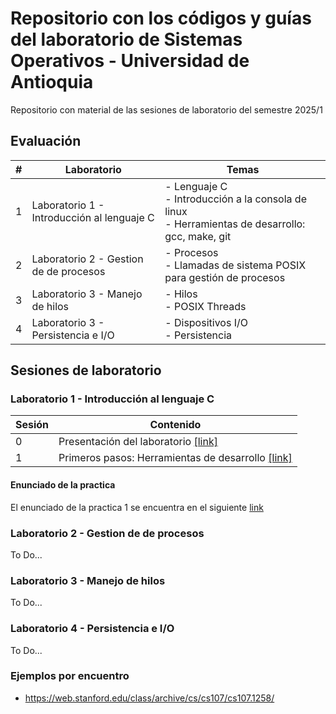 # Repositorio con los códigos y guías del laboratorio de Sistemas Operativos - Universidad de Antioquia

Repositorio con material de las sesiones de laboratorio del semestre 2025/1

## Evaluación

|#|Laboratorio|Temas|
|---|---|---|
|1|Laboratorio 1 - Introducción al lenguaje C | - Lenguaje C <br> - Introducción a la consola de linux <br> - Herramientas de desarrollo: gcc, make, git |
|2|Laboratorio 2 - Gestion de de procesos | - Procesos <br> - Llamadas de sistema POSIX para gestión de procesos |
|3|Laboratorio 3 - Manejo de hilos | - Hilos <br> - POSIX Threads |
|4|Laboratorio 3 - Persistencia e I/O | - Dispositivos I/O <br> - Persistencia |


## Sesiones de laboratorio

### Laboratorio 1 - Introducción al lenguaje C

|Sesión|Contenido|
|---|---|
|0 | Presentación del laboratorio [[link]](./lab1/sesion-0/presentacion-laboratorio.md)|
|1 | Primeros pasos: Herramientas de desarrollo [[link]](./lab1/sesion-1/sesion1.md)|

#### Enunciado de la practica

El enunciado de la practica 1 se encuentra en el siguiente [link](https://github.com/udea-so/SO-Lab1-20252)

### Laboratorio 2 - Gestion de de procesos

To Do...

### Laboratorio 3 - Manejo de hilos

To Do...

### Laboratorio 4 - Persistencia e I/O

To Do...

### Ejemplos por encuentro

* https://web.stanford.edu/class/archive/cs/cs107/cs107.1258/
